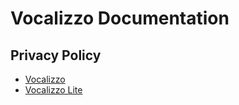 # Vocalizzo Documentation

## Privacy Policy

* [Vocalizzo](/vocalizzo_privacy_policy.md)
* [Vocalizzo Lite](/vocalizzo_lite_privacy_policy.md)
